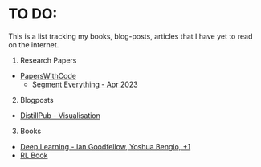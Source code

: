 # TO DO: 


This is a list tracking my books, blog-posts, articles that I have yet to read on the internet.

1. Research Papers
  + [PapersWithCode](https://www.paperswithcode.com)
    * [Segment Everything - Apr 2023](https://paperswithcode.com/paper/segment-everything-everywhere-all-at-once)
  
2. Blogposts  
  + [DistillPub - Visualisation](https://distill.pub/)
 
 3. Books
  + [Deep Learning - Ian Goodfellow, Yoshua Bengio, +1](https://www.deeplearningbook.org/)
  + [RL Book](http://incompleteideas.net/book/RLbook2020.pdf)
